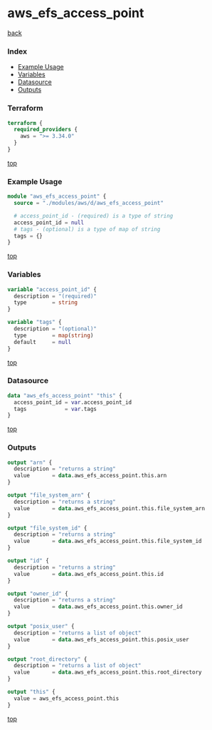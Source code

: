 # aws_efs_access_point

[back](../aws.md)

### Index

- [Example Usage](#example-usage)
- [Variables](#variables)
- [Datasource](#datasource)
- [Outputs](#outputs)

### Terraform

```terraform
terraform {
  required_providers {
    aws = ">= 3.34.0"
  }
}
```

[top](#index)

### Example Usage

```terraform
module "aws_efs_access_point" {
  source = "./modules/aws/d/aws_efs_access_point"

  # access_point_id - (required) is a type of string
  access_point_id = null
  # tags - (optional) is a type of map of string
  tags = {}
}
```

[top](#index)

### Variables

```terraform
variable "access_point_id" {
  description = "(required)"
  type        = string
}

variable "tags" {
  description = "(optional)"
  type        = map(string)
  default     = null
}
```

[top](#index)

### Datasource

```terraform
data "aws_efs_access_point" "this" {
  access_point_id = var.access_point_id
  tags            = var.tags
}
```

[top](#index)

### Outputs

```terraform
output "arn" {
  description = "returns a string"
  value       = data.aws_efs_access_point.this.arn
}

output "file_system_arn" {
  description = "returns a string"
  value       = data.aws_efs_access_point.this.file_system_arn
}

output "file_system_id" {
  description = "returns a string"
  value       = data.aws_efs_access_point.this.file_system_id
}

output "id" {
  description = "returns a string"
  value       = data.aws_efs_access_point.this.id
}

output "owner_id" {
  description = "returns a string"
  value       = data.aws_efs_access_point.this.owner_id
}

output "posix_user" {
  description = "returns a list of object"
  value       = data.aws_efs_access_point.this.posix_user
}

output "root_directory" {
  description = "returns a list of object"
  value       = data.aws_efs_access_point.this.root_directory
}

output "this" {
  value = aws_efs_access_point.this
}
```

[top](#index)